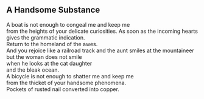 A Handsome Substance
--------------------
A boat is not enough to congeal me and keep me  
from the heights of your delicate curiosities. As soon as the incoming hearts  
gives the grammatic indication.  
Return to the homeland of the awes.  
And you rejoice like a railroad track and the aunt smiles at the mountaineer  
but the woman does not smile  
when he looks at the cat daughter  
and the bleak ocean.  
A bicycle is not enough to shatter me and keep me  
from the thicket of your handsome phenomena.  
Pockets of rusted nail converted into copper.  
